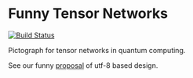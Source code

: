 # Funny Tensor Networks
[![Build Status](https://travis-ci.com/QuantumBFS/FunnyTN.jl.svg?branch=master)](https://travis-ci.com/QuantumBFS/FunnyTN.jl)

Pictograph for tensor networks in quantum computing.

See our funny [proposal](docs/src/dev/proposal.md) of utf-8 based design.


